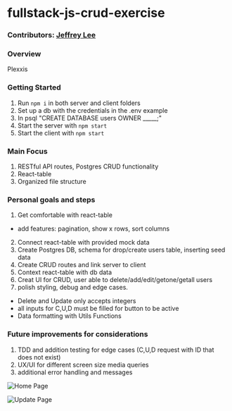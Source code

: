 # fullstack-js-crud-exercise

### Contributors: [Jeffrey Lee](https://github.com/jeffreyleec)

### Overview
Plexxis

### Getting Started
1. Run `npm i` in both server and client folders
2. Set up a db with the credentials in the .env example
3. In psql "CREATE DATABASE users OWNER _____;"
4. Start the server with `npm start`
5. Start the client with `npm start`


<!-- ### Project Instructions
Requirements
Create a simple but impressive (looks good, works well, has intuitive design, etc.) CRUD application that can do the following:

1) Retrieve employees from a REST API
2) Display the employees in a React application
3) Has UI mechanisms for creating and deleting employees
4) Has API endpoints for creating and deleting employees
5) Edit your version of the README.md file to explain to us what things you did, where you focussed your effort, etc.

Read over the Bonus objectives and consider tackling those items as well

Bonus (Highly Encouraged)
1) Use a relational database to store the data (SQLite, MariaDB, Postgres)
2) UI mechanisms to edit/update employee data
3) Add API endpoint to update employee data
4) Use React Table

Other Technologies
You are permitted to use the following if you prefer ...
1) TypeScript, Front-end or backend.
2) NestJS, back end.

Getting Started
This project was bootstrapped with Create React App. The front-end app runs off localhost:3000. The REST API is located in the /server folder and runs off localhost:8080. The data is being served from a JSON file located in the /server/data folder. Run npm start to start both servers.

Getting it Done
You are free to use whatever libraries that you want. Be prepared to speak to your decisions decisions.
There is no time limit. Use as little or as much time as is necessary, but aim to get it done within a week. If you need more time it's no problem, but you must let us know. Sometimes life happens. That's ok.
Fork or clone our repository into your own repository.
Send us the link when you are done the exercise (pglinker at plexxis dot com).
When you are done, we'll schedule a zoom call with you where you will share your screen, demo the application for us, and walk us through the code while we ask questions about it. -->

### Main Focus
1. RESTful API routes, Postgres CRUD functionality 
2. React-table 
3. Organized file structure 


### Personal goals and steps
1. Get comfortable with react-table
  - add features: pagination, show x rows, sort columns
2. Connect react-table with provided mock data
3. Create Postgres DB, schema for drop/create users table, inserting seed data
4. Create CRUD routes and link server to client
5. Context react-table with db data
6. Creat UI for CRUD, user able to delete/add/edit/getone/getall users
7. polish styling, debug and edge cases. 
 - Delete and Update only accepts integers
 - all inputs for C,U,D must be filled for button to be active
 - Data formatting with Utils Functions

 ### Future improvements for considerations
 1. TDD and addition testing for edge cases (C,U,D request with ID that does not exist)
 2. UX/UI for different screen size media queries
 3. additional error handling and messages 


![Home Page](https://user-images.githubusercontent.com/105941243/201579377-d4a1ba49-5d53-46db-98a3-0b5b26455755.png)


![Update Page](https://user-images.githubusercontent.com/105941243/201579549-69d4d1be-aff1-4927-9965-b9003ab86816.png)



